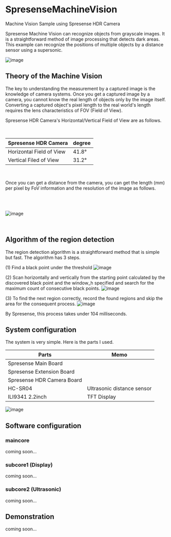 # SpresenseMachineVision
Machine Vision Sample using Spresense HDR Camera

Spresense Machine Vision can recognize objects from grayscale images.
It is a straightforward method of image processing that detects dark areas. This example can recognize the positions of multiple objects by a distance sensor using a supersonic.

![image](https://github.com/user-attachments/assets/27331aab-aca9-4065-966f-0aa7f871d9a6)

## Theory of the Machine Vision
The key to understanding the measurement by a captured image is the knowledge of camera systems. Once you get a captured image by a camera, you cannot know the real length of objects only by the image itself. Converting a captured object's pixel length to the real world's length requires the lens characteristics of FOV (Field of View).

Spresense HDR Camera's Horizontal/Vertical Field of View are as follows.

<br/>


| Spresense HDR Camera     | degree |
|--------------------------|--------|
| Horizontal Field of View |  41.8° |
| Vertical Filed of View   |  31.2° |

<br/>

Once you can get a distance from the camera, you can get the length (mm) per pixel by FoV information and the resolution of the image as follows.

<br/><br/>

![image](https://github.com/user-attachments/assets/ff31c43e-e5e7-4920-ad03-f9140a6fb183)

<br/>

## Algorithm of the region detection
The region detection algorithm is a straightforward method that is simple but fast. The algorithm has 3 steps.

(1) Find a black point under the threshold
![image](https://github.com/user-attachments/assets/1da91197-13e4-44c4-929a-e7bf728402b0)


(2) Scan horizontally and vertically from the starting point calculated by the discovered black point and the window_h specified and search for the maximum count of consecutive black points.
![image](https://github.com/user-attachments/assets/40ba37b6-6a63-4489-9326-6d8e220901d5)


(3) To find the next region correctly, record the found regions and skip the area for the consequent process. 
![image](https://github.com/user-attachments/assets/d51d5639-94cb-40ba-8cda-fb9b1a045f3f)


By Spresense, this process takes under 104 milliseconds.

## System configuration
The system is very simple. Here is the parts I used.

|Parts                        | Memo |
|-----------------------------|--------|
| Spresense Main Board        |   |
| Spresense Extension Board   |   |
| Spresense HDR Camera Board   |   |
| HC-SR04                      | Ultrasonic distance sensor |
| ILI9341 2.2inch           | TFT Display |


![image](https://github.com/user-attachments/assets/4d0bd6dc-cb80-4644-9acd-726761be63fc)


## Software configuration
### maincore
coming soon...

### subcore1 (Display)
coming soon...

### subcore2 (Ultrasonic)
coming soon...

## Demonstration
coming soon...



